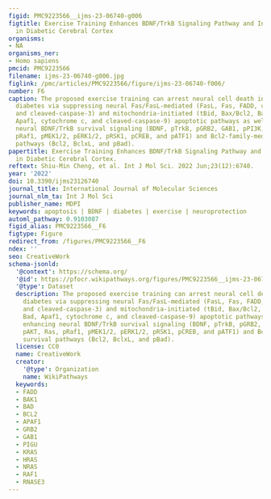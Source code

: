 ```yaml
---
figid: PMC9223566__ijms-23-06740-g006
figtitle: Exercise Training Enhances BDNF/TrkB Signaling Pathway and Inhibits Apoptosis
  in Diabetic Cerebral Cortex
organisms:
- NA
organisms_ner:
- Homo sapiens
pmcid: PMC9223566
filename: ijms-23-06740-g006.jpg
figlink: /pmc/articles/PMC9223566/figure/ijms-23-06740-f006/
number: F6
caption: The proposed exercise training can arrest neural cell death in streptozotocin-induced
  diabetes via suppressing neural Fas/FasL-mediated (FasL, Fas, FADD, cleaved-caspase-8,
  and cleaved-caspase-3) and mitochondria-initiated (tBid, Bax/Bcl2, Bak/BclxL, Bad,
  Apaf1, cytochrome c, and cleaved-caspase-9) apoptotic pathways as well as enhancing
  neural BDNF/TrkB survival signaling (BDNF, pTrkB, pGRB2, GAB1, pPI3K, pAKT, Ras,
  pRaf1, pMEK1/2, pERK1/2, pRSK1, pCREB, and pATF1) and Bcl2-family-mediated survival
  pathways (Bcl2, BclxL, and pBad).
papertitle: Exercise Training Enhances BDNF/TrkB Signaling Pathway and Inhibits Apoptosis
  in Diabetic Cerebral Cortex.
reftext: Shiu-Min Cheng, et al. Int J Mol Sci. 2022 Jun;23(12):6740.
year: '2022'
doi: 10.3390/ijms23126740
journal_title: International Journal of Molecular Sciences
journal_nlm_ta: Int J Mol Sci
publisher_name: MDPI
keywords: apoptosis | BDNF | diabetes | exercise | neuroprotection
automl_pathway: 0.9103087
figid_alias: PMC9223566__F6
figtype: Figure
redirect_from: /figures/PMC9223566__F6
ndex: ''
seo: CreativeWork
schema-jsonld:
  '@context': https://schema.org/
  '@id': https://pfocr.wikipathways.org/figures/PMC9223566__ijms-23-06740-g006.html
  '@type': Dataset
  description: The proposed exercise training can arrest neural cell death in streptozotocin-induced
    diabetes via suppressing neural Fas/FasL-mediated (FasL, Fas, FADD, cleaved-caspase-8,
    and cleaved-caspase-3) and mitochondria-initiated (tBid, Bax/Bcl2, Bak/BclxL,
    Bad, Apaf1, cytochrome c, and cleaved-caspase-9) apoptotic pathways as well as
    enhancing neural BDNF/TrkB survival signaling (BDNF, pTrkB, pGRB2, GAB1, pPI3K,
    pAKT, Ras, pRaf1, pMEK1/2, pERK1/2, pRSK1, pCREB, and pATF1) and Bcl2-family-mediated
    survival pathways (Bcl2, BclxL, and pBad).
  license: CC0
  name: CreativeWork
  creator:
    '@type': Organization
    name: WikiPathways
  keywords:
  - FADD
  - BAK1
  - BAD
  - BCL2
  - APAF1
  - GRB2
  - GAB1
  - PIGU
  - KRAS
  - HRAS
  - NRAS
  - RAF1
  - RNASE3
---
```

